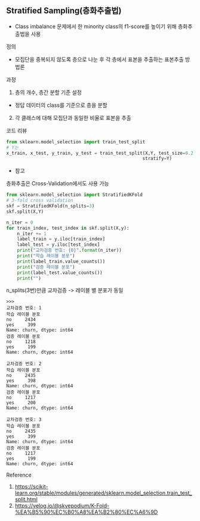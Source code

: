 ## Stratified Sampling(층화추출법)

* Class imbalance 문제에서 한 minority class의 f1-score를 높이기 위해 층화추출법을 사용



정의

- 모집단을 중복되지 않도록 층으로 나눈 후 각 층에서 표본을 추출하는 표본추출 방법론



과정

1) 층의 개수, 층간 분할 기준 설정

- 정답 데이터의 class를 기준으로 층을 분할

2) 각 클래스에 대해 모집단과 동일한 비율로 표본을 추출



코드 리뷰



```python
from sklearn.model_selection import train_test_split
# Y는 
x_train, x_test, y_train, y_test = train_test_split(X,Y, test_size=0.2,
                                                   stratify=Y)
```



* 참고

층화추출은 Cross-Validation에서도 사용 가능

```python
from sklearn.model_selection import StratifiedKFold
# 3-fold cross validation
skf = StratifiedKFold(n_splits=3)
skf.split(X,Y)

n_iter = 0
for train_index, test_index in skf.split(X,y):
    n_iter += 1
    label_train = y.iloc[train_index]
    label_test = y.iloc[test_index]
    print("교차검증 번호: {0}".format(n_iter))
    print("학습 레이블 분포")
    print(label_train.value_counts())
    print("검증 레이블 분포")
    print(label_test.value_counts())
    print("")
```

n_splits(3번)만큼 교차검증 -> 레이블 별 분포가 동일

```
>>>
교차검증 번호: 1
학습 레이블 분포
no     2434
yes     399
Name: churn, dtype: int64
검증 레이블 분포
no     1218
yes     199
Name: churn, dtype: int64

교차검증 번호: 2
학습 레이블 분포
no     2435
yes     398
Name: churn, dtype: int64
검증 레이블 분포
no     1217
yes     200
Name: churn, dtype: int64

교차검증 번호: 3
학습 레이블 분포
no     2435
yes     399
Name: churn, dtype: int64
검증 레이블 분포
no     1217
yes     199
Name: churn, dtype: int64
```



Reference



1. https://scikit-learn.org/stable/modules/generated/sklearn.model_selection.train_test_split.html
2. https://velog.io/@skyepodium/K-Fold-%EA%B5%90%EC%B0%A8%EA%B2%80%EC%A6%9D